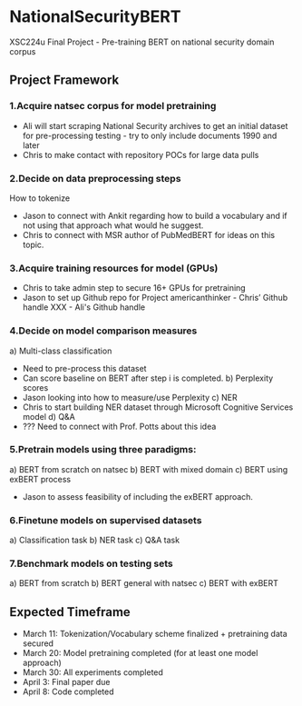 # NationalSecurityBERT
XSC224u Final Project - Pre-training BERT on national security domain corpus

## Project Framework
### 1.Acquire natsec corpus for model pretraining
 - Ali will start scraping National Security archives to get an initial dataset for pre-processing testing - try to only include documents 1990 and later
 - Chris to make contact with repository POCs for large data pulls 

### 2.Decide on data preprocessing steps
How to tokenize
 - Jason to connect with Ankit regarding how to build a vocabulary and if not using that approach what would he suggest. 
 - Chris to connect with MSR author of PubMedBERT for ideas on this topic.  

### 3.Acquire training resources for model (GPUs)
 - Chris to take admin step to secure 16+ GPUs for pretraining
 - Jason to set up Github repo for Project 
    americanthinker  - Chris’ Github handle
    XXX - Ali's Github handle

### 4.Decide on model comparison measures
 a) Multi-class classification
 - Need to pre-process this dataset
 - Can score baseline on BERT after step i is completed. 
 b) Perplexity scores
 - Jason looking into how to measure/use Perplexity
 c) NER
 - Chris to start building NER dataset through Microsoft Cognitive Services model
 d) Q&A
 - ??? Need to connect with Prof. Potts about this idea

### 5.Pretrain models using three paradigms:
 a) BERT from scratch on natsec
 b) BERT with mixed domain
 c) BERT using exBERT process
 - Jason to assess feasibility of including the exBERT approach.

### 6.Finetune models on supervised datasets
 a) Classification task
 b) NER task
 c) Q&A task 

### 7.Benchmark models on testing sets 
 a) BERT from scratch
 b) BERT general with natsec
 c) BERT with exBERT


## Expected Timeframe

* March 11: Tokenization/Vocabulary scheme finalized + pretraining data secured
* March 20: Model pretraining completed (for at least one model approach)
* March 30: All experiments completed
* April 3: Final paper due
* April 8: Code completed

